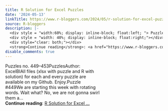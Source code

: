 ```yaml
---
title: R Solution for Excel Puzzles
date: '2024-05-13'
linkTitle: https://www.r-bloggers.com/2024/05/r-solution-for-excel-puzzles-23/
source: R-bloggers
description: |-
  <div style = "width:60%; display: inline-block; float:left; "> Puzzles no. 449–453PuzzlesAuthor: ExcelBIAll files (xlsx with puzzle and R with solution) for each and every puzzle are available on my Github. Enjoy.Puzzle #449We are starting this week with rotating words. Wait what? No, we are not gonna swirl them a...</div>
  <div style = "width: 40%; display: inline-block; float:right;"></div>
  <div style="clear: both;"></div>
  <strong>Continue reading</strong>: <a href="https://www.r-bloggers.com/2024/05/r-solution-for-excel-puzzles-23/">R Solution for Excel ...
disable_comments: true
---
```

<div style = "width:60%; display: inline-block; float:left; "> Puzzles no. 449–453PuzzlesAuthor: ExcelBIAll files (xlsx with puzzle and R with solution) for each and every puzzle are available on my Github. Enjoy.Puzzle #449We are starting this week with rotating words. Wait what? No, we are not gonna swirl them a...</div>
<div style = "width: 40%; display: inline-block; float:right;"></div>
<div style="clear: both;"></div>
<strong>Continue reading</strong>: <a href="https://www.r-bloggers.com/2024/05/r-solution-for-excel-puzzles-23/">R Solution for Excel ...